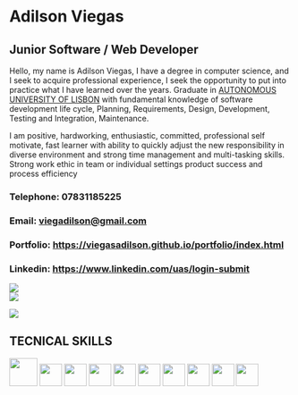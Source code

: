 
# Adilson Viegas

## Junior Software / Web Developer

Hello, my name is Adilson Viegas, I have a degree in computer science, and I seek to acquire professional experience, I seek the opportunity to put into practice what I have learned over the years. Graduate in [AUTONOMOUS UNIVERSITY OF LISBON](https://autonoma.pt/en/courses/computer-science-and-engineering/) with fundamental knowledge of software development life cycle, Planning, Requirements, Design, Development, Testing and Integration, Maintenance.

I am positive, hardworking, enthusiastic, committed, professional self motivate, fast learner with ability to quickly adjust the new responsibility in diverse environment and strong time management and multi-tasking skills. Strong work ethic in team or individual settings product success and process efficiency

### Telephone: 07831185225
### Email: viegadilson@gmail.com
### Portfolio: https://viegasadilson.github.io/portfolio/index.html
### Linkedin: https://www.linkedin.com/uas/login-submit
<div>
<a href="viegadilson@gmail.com" target="blank"><img src="https://img.shields.io/badge/Gmail-D14836?style=for-the-badge&logo=gmail&logoColor=white" target="blank"/></a>
</div>
<a href=""><img src="https://img.shields.io/badge/-Behance-blue?style=for-the-badge&logo=behance&logoColor=white"></a>

[<img src="https://img.shields.io/badge/Gmail-D14836?style=for-the-badge&logo=gmail&logoColor=white"/>](viegadilson@gmail.com)

## TECNICAL SKILLS
<div>
<img width="50" hight="50" margin-right="5" src="https://cdn.jsdelivr.net/gh/devicons/devicon/icons/java/java-original-wordmark.svg" />
<img width="40" hight="40" margin-right="5" src="https://cdn.jsdelivr.net/gh/devicons/devicon/icons/python/python-original-wordmark.svg" />
<img width="40" hight="40" margin-right="5" src="https://cdn.jsdelivr.net/gh/devicons/devicon/icons/csharp/csharp-original.svg" />
<img width="40" hight="40" margin-right="5" src="https://cdn.jsdelivr.net/gh/devicons/devicon/icons/javascript/javascript-original.svg" />
<img width="40" hight="40" margin-right="5" src="https://cdn.jsdelivr.net/gh/devicons/devicon/icons/mysql/mysql-original-wordmark.svg" />
<img width="40" hight="40" margin-right="5" src="https://cdn.jsdelivr.net/gh/devicons/devicon/icons/django/django-plain-wordmark.svg" />
<img width="40" hight="40" margin-right="5" src="https://cdn.jsdelivr.net/gh/devicons/devicon/icons/flask/flask-original-wordmark.svg" />
<img width="40" hight="40" margin-right="5" src="https://cdn.jsdelivr.net/gh/devicons/devicon/icons/bootstrap/bootstrap-original-wordmark.svg" />
<img width="40" hight="40" margin-left="30" src="https://cdn.jsdelivr.net/gh/devicons/devicon/icons/windows8/windows8-original.svg" />
<img width="40" hight="40" src="https://cdn.jsdelivr.net/gh/devicons/devicon/icons/linux/linux-original.svg" />
</div>
